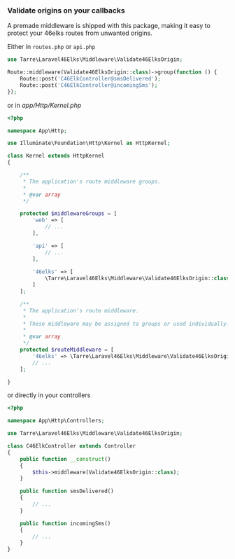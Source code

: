 ### Validate origins on your callbacks

A premade middleware is shipped with this package, making it easy to protect your 46elks routes from unwanted origins.

Either in `routes.php` or `api.php`
```php
use Tarre\Laravel46Elks\Middleware\Validate46ElksOrigin;

Route::middleware(Validate46ElksOrigin::class)->group(function () {
    Route::post('C46ElkController@smsDelivered');
    Route::post('C46ElkController@incomingSms');
});
```

or in _app/Http/Kernel.php_

```php
<?php

namespace App\Http;

use Illuminate\Foundation\Http\Kernel as HttpKernel;

class Kernel extends HttpKernel
{

    /**
     * The application's route middleware groups.
     *
     * @var array
     */

    protected $middlewareGroups = [
        'web' => [
            // ...
        ],

        'api' => [
            // ...
        ],
        
        '46elks' => [
            \Tarre\Laravel46Elks\Middleware\Validate46ElksOrigin::class   
        ]
    ];

    /**
     * The application's route middleware.
     *
     * These middleware may be assigned to groups or used individually.
     *
     * @var array
     */
    protected $routeMiddleware = [
        '46elks' => \Tarre\Laravel46Elks\Middleware\Validate46ElksOrigin::class
        // ...
    ];

}
```
or directly in your controllers

```php
<?php

namespace App\Http\Controllers;

use Tarre\Laravel46Elks\Middleware\Validate46ElksOrigin;

class C46ElkController extends Controller
{
    public function __construct()
    {
        $this->middleware(Validate46ElksOrigin::class);
    }

    public function smsDelivered()
    {
        // ...
    }

    public function incomingSms()
    {
        // ...
    }
}
```
